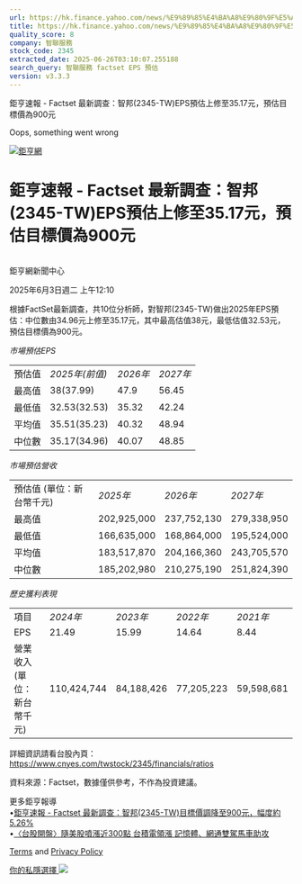 ```yaml
---
url: https://hk.finance.yahoo.com/news/%E9%89%85%E4%BA%A8%E9%80%9F%E5%A0%B1-factset-%E6%9C%80%E6%96%B0%E8%AA%BF%E6%9F%A5-%E6%99%BA%E9%82%A6-2345-041034172.html
title: https://hk.finance.yahoo.com/news/%E9%89%85%E4%BA%A8%E9%80%9F%E5%A0%B1-factset-%E6%9C%80%E6%96%B0%E8
quality_score: 8
company: 智聯服務
stock_code: 2345
extracted_date: 2025-06-26T03:10:07.255188
search_query: 智聯服務 factset EPS 預估
version: v3.3.3
---
```


鉅亨速報 - Factset 最新調查：智邦(2345-TW)EPS預估上修至35.17元，預估目標價為900元 


Oops, something went wrong

 

[![鉅亨網](https://s.yimg.com/ny/api/res/1.2/UM5hrThmhlnSiBO4o4qlLg--/YXBwaWQ9aGlnaGxhbmRlcjt3PTE0NjtoPTQ4O2NmPXdlYnA-/https://s.yimg.com/os/creatr-uploaded-images/2020-01/147c7630-36ab-11ea-ae7c-5ee7a0016555)](http://www.cnyes.com/ "鉅亨網")

# 鉅亨速報 - Factset 最新調查：智邦(2345-TW)EPS預估上修至35.17元，預估目標價為900元

![](data:image/gif;base64,R0lGODlhAQABAIAAAAAAAP///ywAAAAAAQABAAACAUwAOw==)

鉅亨網新聞中心

2025年6月3日週二 上午12:10

根據FactSet最新調查，共10位分析師，對智邦(2345-TW)做出2025年EPS預估：中位數由34.96元上修至35.17元，其中最高估值38元，最低估值32.53元，預估目標價為900元。

*市場預估EPS*

|  |  |  |  |
| --- | --- | --- | --- |
| 預估值 | *2025年(前值)* | *2026年* | *2027年* |
| 最高值 | 38(37.99) | 47.9 | 56.45 |
| 最低值 | 32.53(32.53) | 35.32 | 42.24 |
| 平均值 | 35.51(35.23) | 40.32 | 48.94 |
| 中位數 | 35.17(34.96) | 40.07 | 48.85 |

*市場預估營收*

|  |  |  |  |
| --- | --- | --- | --- |
| 預估值 (單位：新台幣千元) | *2025年* | *2026年* | *2027年* |
| 最高值 | 202,925,000 | 237,752,130 | 279,338,950 |
| 最低值 | 166,635,000 | 168,864,000 | 195,524,000 |
| 平均值 | 183,517,870 | 204,166,360 | 243,705,570 |
| 中位數 | 185,202,980 | 210,275,190 | 251,824,390 |

*歷史獲利表現*

|  |  |  |  |  |
| --- | --- | --- | --- | --- |
| 項目 | *2024年* | *2023年* | *2022年* | *2021年* |
| EPS | 21.49 | 15.99 | 14.64 | 8.44 |
| 營業收入 (單位：新台幣千元) | 110,424,744 | 84,188,426 | 77,205,223 | 59,598,681 |

詳細資訊請看台股內頁：  
<https://www.cnyes.com/twstock/2345/financials/ratios>

資料來源：Factset，數據僅供參考，不作為投資建議。

更多鉅亨報導  
•[鉅亨速報 - Factset 最新調查：智邦(2345-TW)目標價調降至900元，幅度約5.26%](https://news.cnyes.com/news/id/6004666?utm_source=yahoo&utm_medium=RSS&utm_campaign=relate)  
•[〈台股開盤〉隨美股噴漲近300點 台積電領漲 記憶體、網通雙駕馬車助攻](https://news.cnyes.com/news/id/5996838?utm_source=yahoo&utm_medium=RSS&utm_campaign=relate)

[Terms](https://guce.yahoo.com/terms?locale=zh-Hant-HK)  and [Privacy Policy](https://guce.yahoo.com/privacy-policy?locale=zh-Hant-HK)

[你的私隱選擇 ![](https://s.yimg.com/dv/static/siteApp/img/privacy-choice-control.png)](https://guce.yahoo.com/state-controls?locale=zh-Hant-HK&state=VA)